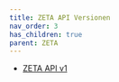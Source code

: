 ```yaml
---
title: ZETA API Versionen
nav_order: 3
has_children: true
parent: ZETA
---
```


- [ZETA API v1](https://gematik.github.io/zeta/docs/api/v1/)
